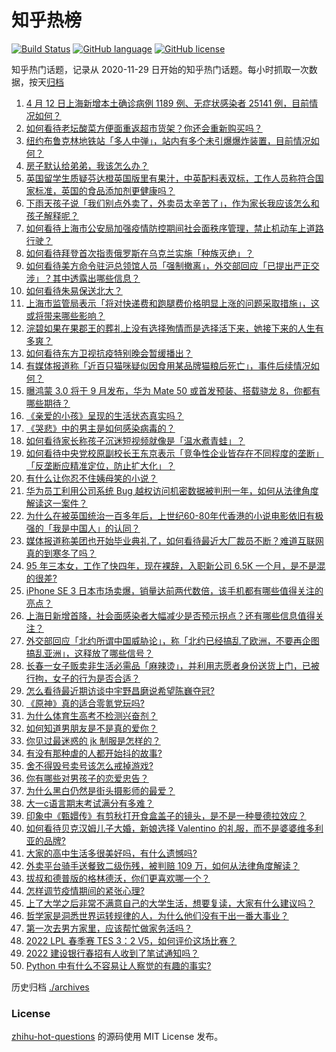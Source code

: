 # 知乎热榜
[![Build Status](https://github.com/ToWeLong/zhihu-hot-questions/workflows/CI/badge.svg)](https://github.com/ToWeLong/zhihu-hot-questions/actions)
[![GitHub language](https://img.shields.io/badge/language-golang-orange.svg)](https://golang.org/)
[![GitHub license](https://img.shields.io/github/license/ToWeLong/zhihu-hot-questions)](https://github.com/ToWeLong/zhihu-hot-questions/blob/main/LICENSE)

知乎热门话题，记录从 2020-11-29 日开始的知乎热门话题。每小时抓取一次数据，按天[归档](./archives)

<!-- BEGIN -->

1. [4 月 12 日上海新增本土确诊病例 1189 例、无症状感染者 25141 例，目前情况如何？](https://www.zhihu.com/question/527624299)
1. [如何看待老坛酸菜方便面重返超市货架？你还会重新购买吗？](https://www.zhihu.com/question/527515767)
1. [纽约布鲁克林地铁站「多人中弹」，站内有多个未引爆爆炸装置，目前情况如何？](https://www.zhihu.com/question/527561993)
1. [房子默认给弟弟，我该怎么办？](https://www.zhihu.com/question/382773413)
1. [英国留学生质疑芬达橙英国版里有果汁，中英配料表双标，工作人员称符合国家标准，英国的食品添加剂更健康吗？](https://www.zhihu.com/question/527348464)
1. [下雨天孩子说「我们别点外卖了，外卖员太辛苦了」，作为家长我应该怎么和孩子解释呢？](https://www.zhihu.com/question/520564499)
1. [如何看待上海市公安局加强疫情防控期间社会面秩序管理，禁止机动车上道路行驶？](https://www.zhihu.com/question/527638586)
1. [如何看待拜登首次指责俄罗斯在乌克兰实施「种族灭绝」？](https://www.zhihu.com/question/527661221)
1. [如何看待美方命令驻沪总领馆人员「强制撤离」，外交部回应「已提出严正交涉」？其中透露出哪些信息？](https://www.zhihu.com/question/527498647)
1. [如何看待朱易保送北大？](https://www.zhihu.com/question/527626499)
1. [上海市监管局表示「将对快递费和跑腿费价格明显上涨的问题采取措施」，这或将带来哪些影响？](https://www.zhihu.com/question/527651640)
1. [浣碧如果在果郡王的葬礼上没有选择殉情而是选择活下来，她接下来的人生有多爽？](https://www.zhihu.com/question/523602564)
1. [如何看待东方卫视抗疫特别晚会暂缓播出？](https://www.zhihu.com/question/527645872)
1. [有媒体报道称「近百只猫咪疑似因食用某品牌猫粮后死亡」，事件后续情况如何？](https://www.zhihu.com/question/527673617)
1. [曝鸿蒙 3.0 将于 9 月发布，华为 Mate 50 或首发预装、搭载骁龙 8，你都有哪些期待？](https://www.zhihu.com/question/527228153)
1. [《亲爱的小孩》呈现的生活状态真实吗？](https://www.zhihu.com/question/527125052)
1. [《哭悲》中的男主是如何感染病毒的？](https://www.zhihu.com/question/526780113)
1. [如何看待家长称孩子沉迷短视频就像是「温水煮青蛙」？](https://www.zhihu.com/question/527433463)
1. [如何看待中央党校原副校长王东京表示「竞争性企业皆存在不同程度的垄断」「反垄断应精准定位，防止扩大化」？](https://www.zhihu.com/question/527310101)
1. [有什么让你忍不住姨母笑的小说？](https://www.zhihu.com/question/443447926)
1. [华为员工利用公司系统 Bug 越权访问机密数据被判刑一年，如何从法律角度解读这一案件？](https://www.zhihu.com/question/527455181)
1. [为什么在被英国统治一百多年后，上世纪60-80年代香港的小说电影依旧有极强的「我是中国人」的认同？](https://www.zhihu.com/question/40148819)
1. [媒体报道称美团也开始毕业典礼了，如何看待最近大厂裁员不断？难道互联网真的到寒冬了吗？](https://www.zhihu.com/question/527229030)
1. [95 年三本女，工作了快四年，现在裸辞，入职新公司 6.5K 一个月，是不是混的很差?](https://www.zhihu.com/question/527294434)
1. [iPhone SE 3 日本市场卖爆，销量达前两代数倍，该手机都有哪些值得关注的亮点？](https://www.zhihu.com/question/527220671)
1. [上海日新增首降，社会面感染者大幅减少是否预示拐点？还有哪些信息值得关注？](https://www.zhihu.com/question/527543343)
1. [外交部回应「北约所谓中国威胁论」，称「北约已经搞乱了欧洲，不要再企图搞乱亚洲」，这释放了哪些信号？](https://www.zhihu.com/question/527299633)
1. [长春一女子贩卖非生活必需品「麻辣烫」，并利用志愿者身份送货上门，已被行拘，女子的行为是否合适？](https://www.zhihu.com/question/527652517)
1. [怎么看待最近期访谈中宇野昌磨说希望陈巍夺冠?](https://www.zhihu.com/question/527410077)
1. [《原神》真的适合零氪党玩吗?](https://www.zhihu.com/question/526756506)
1. [为什么体育生高考不检测兴奋剂？](https://www.zhihu.com/question/478204524)
1. [如何知道男朋友是不是真的爱你？](https://www.zhihu.com/question/27369467)
1. [你见过最迷惑的 jk 制服是怎样的？](https://www.zhihu.com/question/405582662)
1. [有没有那种虐的人都开始抖的故事?](https://www.zhihu.com/question/520482116)
1. [舍不得毁号卖号该怎么戒掉游戏?](https://www.zhihu.com/question/527501059)
1. [你有哪些对男孩子的恋爱忠告？](https://www.zhihu.com/question/293676302)
1. [为什么黑白仍然是街头摄影师的最爱？](https://www.zhihu.com/question/526343218)
1. [大一c语言期末考试满分有多难？](https://www.zhihu.com/question/429598666)
1. [印象中《甄嬛传》有剪秋打开食盒盖子的镜头，是不是一种曼德拉效应？](https://www.zhihu.com/question/522999665)
1. [如何看待贝克汉姆儿子大婚，新娘选择 Valentino 的礼服，而不是婆婆维多利亚的品牌?](https://www.zhihu.com/question/527442843)
1. [大家的高中生活多很美好吗，有什么遗憾吗?](https://www.zhihu.com/question/527628306)
1. [外卖平台骑手送餐致二级伤残，被判赔 109 万，如何从法律角度解读？](https://www.zhihu.com/question/527624716)
1. [拔叔和德普版的格林德沃，你们更喜欢哪一个？](https://www.zhihu.com/question/526883180)
1. [怎样调节疫情期间的紧张心理?](https://www.zhihu.com/question/368630205)
1. [上了大学之后非常不满意自己的大学生活，想要复读，大家有什么建议吗？](https://www.zhihu.com/question/527660510)
1. [哲学家是洞悉世界运转规律的人，为什么他们没有干出一番大事业？](https://www.zhihu.com/question/24881349)
1. [第一次去男方家里，应该帮忙做家务活吗？](https://www.zhihu.com/question/527466834)
1. [2022 LPL 春季赛 TES 3：2 V5，如何评价这场比赛？](https://www.zhihu.com/question/527554244)
1. [2022 建设银行春招有人收到了笔试通知吗？](https://www.zhihu.com/question/526865240)
1. [Python 中有什么不容易让人察觉的有趣的事实?](https://www.zhihu.com/question/517057824)

<!-- END -->

历史归档 [./archives](./archives)


### License
[zhihu-hot-questions](https://github.com/towelong/zhihu-hot-questions) 的源码使用 MIT License 发布。